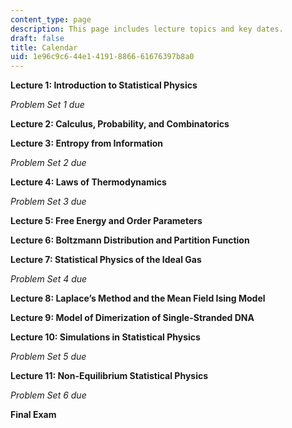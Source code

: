 ```yaml
---
content_type: page
description: This page includes lecture topics and key dates.
draft: false
title: Calendar
uid: 1e96c9c6-44e1-4191-8866-61676397b8a0
---
```

**Lecture 1: Introduction to Statistical Physics**

*Problem Set 1 due*

**Lecture 2: Calculus, Probability, and Combinatorics**

**Lecture 3: Entropy from Information**

*Problem Set 2 due*

**Lecture 4: Laws of Thermodynamics**

*Problem Set 3 due*

**Lecture 5: Free Energy and Order Parameters**

**Lecture 6: Boltzmann Distribution and Partition Function**

**Lecture 7: Statistical Physics of the Ideal Gas**

*Problem Set 4 due*

**Lecture 8: Laplace’s Method and the Mean Field Ising Model**

**Lecture 9: Model of Dimerization of Single-Stranded DNA**

**Lecture 10: Simulations in Statistical Physics**

*Problem Set 5 due*

**Lecture 11: Non-Equilibrium Statistical Physics**

*Problem Set 6 due*

**Final Exam**